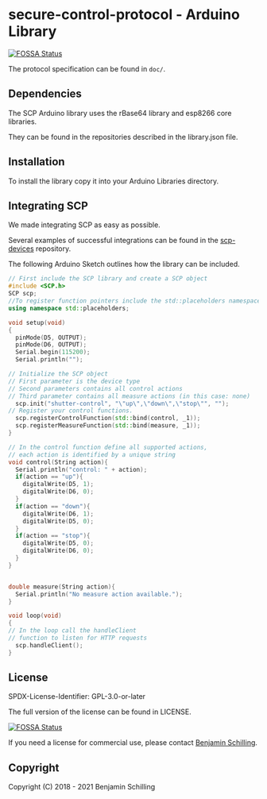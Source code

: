 # secure-control-protocol - Arduino Library
[![FOSSA Status](https://app.fossa.io/api/projects/git%2Bgithub.com%2FbenjaminSchilling33%2Fsecure-control-protocol.svg?type=shield)](https://app.fossa.io/projects/git%2Bgithub.com%2FbenjaminSchilling33%2Fsecure-control-protocol?ref=badge_shield)

The protocol specification can be found in `doc/`.

## Dependencies

The SCP Arduino library uses the rBase64 library and esp8266 core libraries.

They can be found in the repositories described in the library.json file.

## Installation

To install the library copy it into your Arduino Libraries directory.

## Integrating SCP

We made integrating SCP as easy as possible.

Several examples of successful integrations can be found in the [scp-devices](https://github.com/HouseOS/scp-devices) repository.

The following Arduino Sketch outlines how the library can be included.

```cpp
// First include the SCP library and create a SCP object
#include <SCP.h>
SCP scp;
//To register function pointers include the std::placeholders namespace
using namespace std::placeholders;

void setup(void)
{
  pinMode(D5, OUTPUT);
  pinMode(D6, OUTPUT);
  Serial.begin(115200);
  Serial.println("");

// Initialize the SCP object
// First parameter is the device type
// Second parameters contains all control actions
// Third parameter contains all measure actions (in this case: none)
  scp.init("shutter-control", "\"up\",\"down\",\"stop\"", "");
// Register your control functions.
  scp.registerControlFunction(std::bind(control, _1));
  scp.registerMeasureFunction(std::bind(measure, _1));
}

// In the control function define all supported actions, 
// each action is identified by a unique string
void control(String action){
  Serial.println("control: " + action);
  if(action == "up"){
    digitalWrite(D5, 1);
    digitalWrite(D6, 0);
  }
  if(action == "down"){
    digitalWrite(D6, 1);
    digitalWrite(D5, 0); 
  }
  if(action == "stop"){
    digitalWrite(D5, 0);
    digitalWrite(D6, 0); 
  }
}


double measure(String action){
  Serial.println("No measure action available.");
}

void loop(void)
{
// In the loop call the handleClient 
// function to listen for HTTP requests
  scp.handleClient();
}
```

## License

SPDX-License-Identifier: GPL-3.0-or-later

The full version of the license can be found in LICENSE. 

[![FOSSA Status](https://app.fossa.io/api/projects/git%2Bgithub.com%2FbenjaminSchilling33%2Fsecure-control-protocol.svg?type=large)](https://app.fossa.io/projects/git%2Bgithub.com%2FbenjaminSchilling33%2Fsecure-control-protocol?ref=badge_large)

If you need a license for commercial use, please contact [Benjamin Schilling](mailto:schilling.benjamin@delusionsoftware.de). 

## Copyright
Copyright (C) 2018 - 2021 Benjamin Schilling

